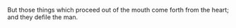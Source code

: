But those things which proceed out of the mouth come forth from the heart; and they defile the man.
